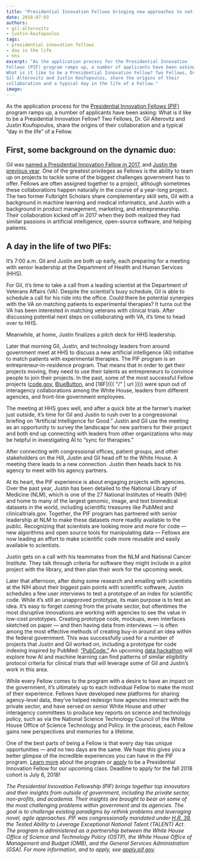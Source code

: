 ```yaml
---
title: "Presidential Innovation Fellows bringing new approaches to nation’s biggest challenges"
date: 2018-07-03
authors:
- gil-alterovitz
- justin-koufopoulos
tags:
- presidential innovation fellows
- day in the life
- hhs
excerpt: "As the application process for the Presidential Innovation
Fellows (PIF) program ramps up, a number of applicants have been asking:
What is it like to be a Presidential Innovation Fellow? Two Fellows, Dr.
Gil Alterovitz and Justin Koufopoulos, share the origins of their
collaboration and a typical day in the life of a Fellow."
image:
---
```


As the application process for the [Presidential Innovation Fellows
(PIF)](https://apply.pif.gov/) program ramps up, a number of applicants
have been asking: What is it like to be a Presidential Innovation
Fellow? Two Fellows, Dr. Gil Alterovitz and Justin Koufopoulos, share
the origins of their collaboration and a typical “day in the life” of a
Fellow.

## First, some background on the dynamic duo:

Gil was [named a Presidential Innovation Fellow in
2017](https://www.gsa.gov/blog/2017/11/30/Meet-the-Newest-Presidential-Innovation-Fellows),
and [Justin the previous
year](https://obamawhitehouse.archives.gov/blog/2016/01/26/meet-newest-presidential-innovation-fellows).
One of the greatest privileges as Fellows is the ability to team up on
projects to tackle some of the biggest challenges government has to
offer. Fellows are often assigned together to a project, although
sometimes these collaborations happen naturally in the course of a
year-long project. The two former Fulbright Scholars share complementary
skill sets, Gil with a background in machine learning and medical
informatics, and Justin with a background in product management,
marketing, and entrepreneurship. Their collaboration kicked off in 2017
when they both realized they had similar passions in artificial
intelligence, open-source software, and helping patients.

## A day in the life of two PIFs:

It’s 7:00 a.m. Gil and Justin are both up early, each preparing for a
meeting with senior leadership at the Department of Health and Human
Services (HHS).

For Gil, it’s time to take a call from a leading scientist at the
Department of Veterans Affairs (VA). Despite the scientist’s busy
schedule, Gil is able to schedule a call for his ride into the office.
Could there be potential synergies with the VA on matching patients to
experimental therapies? It turns out the VA has been interested in
matching veterans with clinical trials. After discussing potential next
steps on collaborating with VA, it’s time to head over to HHS.

Meanwhile, at home, Justin finalizes a pitch deck for HHS leadership.

Later that morning Gil, Justin, and technology leaders from around
government meet at HHS to discuss a new artificial intelligence (AI)
initiative to match patients with experimental therapies. The PIF
program is an entrepreneur-in-residence program. That means that in
order to get their projects moving, they need to use their talents as
entrepreneurs to convince people to join their projects. In the past,
some of the most successful Fellow projects
([code.gov](https://code.gov/),
[BlueButton](https://www.healthit.gov/topic/health-it-initiatives/blue-button),
and [18F]({{ "/" | url }})) were spun out of interagency
collaborations among the White House, leaders from different agencies,
and front-line government employees.

The meeting at HHS goes well, and after a quick bite at the farmer’s
market just outside, it’s time for Gil and Justin to rush over to a
congressional briefing on “Artificial Intelligence for Good.” Justin and
Gil use the meeting as an opportunity to survey the landscape for new
partners for their project and both end up connecting with leaders from
other organizations who may be helpful in investigating AI to “sync for
therapies.”

After connecting with congressional offices, patient groups, and other
stakeholders on the Hill, Justin and Gil head off to the White House. A
meeting there leads to a new connection. Justin then heads back to his
agency to meet with his agency partners.

At its heart, the PIF experience is about engaging projects with
agencies. Over the past year, Justin has been detailed to the National
Library of Medicine (NLM), which is one of the 27 National Institutes of
Health (NIH) and home to many of the largest genomic, image, and text
biomedical datasets in the world, including scientific treasures like
PubMed and clinicaltrials.gov. Together, the PIF program has partnered
with senior leadership at NLM to make these datasets more readily
available to the public. Recognizing that scientists are looking more
and more for code — new algorithms and open source tools for
manipulating data — Fellows are now leading an effort to make scientific
code more reusable and easily available to scientists.

Justin gets on a call with his teammates from the NLM and National
Cancer Institute. They talk through criteria for software they might
include in a pilot project with the library, and then plan their work
for the upcoming week.

Later that afternoon, after doing some research and emailing with
scientists at the NIH about their biggest pain points with scientific
software, Justin schedules a few user interviews to test a prototype of
an index for scientific code. While it’s still an unapproved prototype,
its main purpose is to test an idea. It’s easy to forget coming from the
private sector, but oftentimes the most disruptive innovations are
working with agencies to see the value in low-cost prototypes. Creating prototype code, mockups, even interfaces sketched on paper — and then having data from interviews — is often among the most effective methods of creating buy-in around an idea within the federal government. This was successfully used for a number of projects that Justin and Gil worked on, including a prototype for code indexing inspired by PubMed: [“PubCode.”](https://github.com/NCBI-Hackathons/PubCode) An upcoming [data hackathon](https://ncbiinsights.ncbi.nlm.nih.gov/2018/06/15/summer-2018-nih-data-hackathon-july-2018/) will explore how AI and machine learning can find patterns of similar eligibility protocol criteria for clinical trials that will leverage some of Gil and Justin’s work in this area.

While every Fellow comes to the program with a desire to have an impact
on the government, it’s ultimately up to each individual Fellow to make
the most of their experience. Fellows have developed new platforms for
sharing agency-level data, they’ve helped redesign how agencies interact
with the private sector, and have served on senior White House and other
interagency committees to produce key reports on science and technology
policy, such as via the National Science Technology Council of the White
House Office of Science Technology and Policy. In the process, each
Fellow gains new perspectives and memories for a lifetime.

One of the best parts of being a Fellow is that every day has unique
opportunities — and no two days are the same. We hope this gives you a
better glimpse of the incredible experiences you can have in the PIF
program. [Learn more](https://presidentialinnovationfellows.gov/)
about the program or [apply](https://apply.pif.gov/) to be a
Presidential Innovation Fellow for our upcoming class. Deadline to apply
for the fall 2018 cohort is July 6, 2018!

*The Presidential Innovation Fellowship (PIF) brings together top
innovators and their insights from outside of government, including the
private sector, non-profits, and academia. Their insights are brought to
bear on some of the most challenging problems within government and its
agencies. The goal is to challenge existing paradigms by rethink
problems and leveraging novel, agile approaches. PIF was congressionally
mandated under [H.R.
39](https://www.congress.gov/bill/115th-congress/house-bill/39), the
Tested Ability to Leverage Exceptional National Talent (TALENT) Act. The
program is administered as a partnership between the White House Office
of Science and Technology Policy (OSTP), the White House Office of
Management and Budget (OMB), and the General Services Administration
(GSA). For more information, and to apply, see
[apply.pif.gov](https://apply.pif.gov/).*
